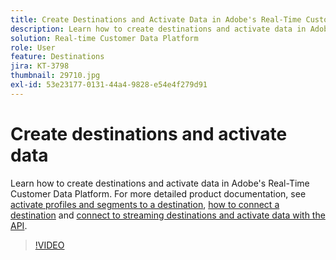 ```yaml
---
title: Create Destinations and Activate Data in Adobe's Real-Time Customer Data Platform (RTCDP)
description: Learn how to create destinations and activate data in Adobe's Real-Time Customer Data Platform
solution: Real-time Customer Data Platform
role: User
feature: Destinations
jira: KT-3798
thumbnail: 29710.jpg
exl-id: 53e23177-0131-44a4-9828-e54e4f279d91
---
```

# Create destinations and activate data

Learn how to create destinations and activate data in Adobe's Real-Time Customer Data Platform. For more detailed product documentation, see [activate profiles and segments to a destination](https://experienceleague.adobe.com/docs/experience-platform/rtcdp/destinations/dest-tutorials/activate-destinations.html), [how to connect a destination](https://experienceleague.adobe.com/docs/experience-platform/rtcdp/destinations/dest-tutorials/connect-destination.html) and [connect to streaming destinations and activate data with the API](https://experienceleague.adobe.com/docs/experience-platform/rtcdp/destinations/api-tutorials/streaming-destinations-api-tutorial.html).

>[!VIDEO](https://video.tv.adobe.com/v/29710?quality=12&learn=on)

